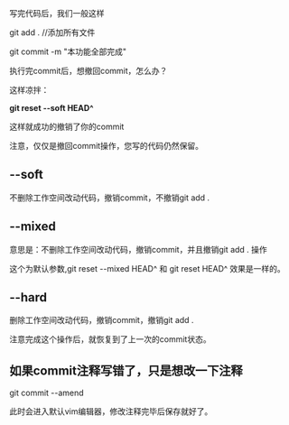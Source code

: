 写完代码后，我们一般这样

git add . //添加所有文件

git commit -m "本功能全部完成"

执行完commit后，想撤回commit，怎么办？

这样凉拌：

**git reset --soft HEAD^**

这样就成功的撤销了你的commit

注意，仅仅是撤回commit操作，您写的代码仍然保留。

## --soft

不删除工作空间改动代码，撤销commit，不撤销git add .

## --mixed

意思是：不删除工作空间改动代码，撤销commit，并且撤销git add . 操作

这个为默认参数,git reset --mixed HEAD^ 和 git reset HEAD^ 效果是一样的。

## --hard

删除工作空间改动代码，撤销commit，撤销git add .

注意完成这个操作后，就恢复到了上一次的commit状态。

## 如果commit注释写错了，只是想改一下注释

git commit --amend

此时会进入默认vim编辑器，修改注释完毕后保存就好了。
